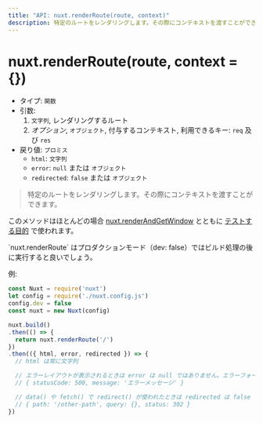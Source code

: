 ```yaml
---
title: "API: nuxt.renderRoute(route, context)"
description: 特定のルートをレンダリングします。その際にコンテキストを渡すことができます。
---
```


<!-- title: "API: nuxt.renderRoute(route, context)" -->
<!-- description: Render a specific route with a given context. -->

# nuxt.renderRoute(route, context = {})

<!-- - Type: `Function` -->
<!-- - Arguments: -->
<!--   1. `String`, route to render -->
<!--   2. *Optional*, `Object`, context given, available keys: `req` & `res` -->
<!-- - Returns: `Promise` -->
<!--   - `html`: `String` -->
<!--   - `error`: `null` or `Object` -->
<!--   - `redirected`: `false` or `Object` -->

- タイプ: `関数`
- 引数:
  1. `文字列`, レンダリングするルート
  2. *オプション*, `オブジェクト`, 付与するコンテキスト, 利用できるキー: `req` 及び `res`
- 戻り値: `プロミス`
  - `html`: `文字列`
  - `error`: `null` または `オブジェクト`
  - `redirected`: `false` または `オブジェクト`

<!-- \> Render a specific route with a given context. -->

> 特定のルートをレンダリングします。その際にコンテキストを渡すことができます。

<!-- This method should be used mostly for [test purposes](guide/development-tools#end-to-end-testing) as well with [nuxt.renderAndGetWindow](/api/nuxt-render-and-get-window). -->

このメソッドはほとんどの場合 [nuxt.renderAndGetWindow](/api/nuxt-render-and-get-window) とともに [テストする目的](guide/development-tools#end-to-end-testing) で使われます。

<!-- <p class="Alert Alert--info">`nuxt.renderRoute` should be executed after the build process in production mode (dev: false).</p> -->

<p class="Alert Alert--info">`nuxt.renderRoute` はプロダクションモード（dev: false）ではビルド処理の後に実行すると良いでしょう。</p>

<!-- Example: -->

例:

<!-- ```js -->
<!-- const Nuxt = require('nuxt') -->
<!-- let config = require('./nuxt.config.js') -->
<!-- config.dev = false -->
<!-- const nuxt = new Nuxt(config) -->

<!-- nuxt.build() -->
<!-- .then(() => { -->
<!--   return nuxt.renderRoute('/') -->
<!-- }) -->
<!-- .then(({ html, error, redirected }) => { -->
<!--   // html will be always a string -->

<!--   // error not null when the error layout is displayed, the error format is: -->
<!--   // { statusCode: 500, message: 'My error message' } -->

<!--   // redirect is not false when redirect() has been used in data() or fetch() -->
<!--   // { path: '/other-path', query: {}, status: 302 } -->
<!-- }) -->
<!-- ``` -->

```js
const Nuxt = require('nuxt')
let config = require('./nuxt.config.js')
config.dev = false
const nuxt = new Nuxt(config)

nuxt.build()
.then(() => {
  return nuxt.renderRoute('/')
})
.then(({ html, error, redirected }) => {
  // html は常に文字列

  // エラーレイアウトが表示されるときは error は null ではありません。エラーフォーマットは下記:
  // { statusCode: 500, message: 'エラーメッセージ' }

  // data() や fetch() で redirect() が使われたときは redirected は false ではありません
  // { path: '/other-path', query: {}, status: 302 }
})
```
